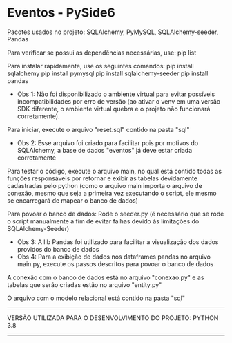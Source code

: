 # Eventos - PySide6

Pacotes usados no projeto:
SQLAlchemy, PyMySQL, SQLAlchemy-seeder, Pandas

Para verificar se possui as dependências necessárias, use:
pip list

Para instalar rapidamente, use os seguintes comandos:
pip install sqlalchemy
pip install pymysql 
pip install sqlalchemy-seeder
pip install pandas

- Obs 1: Não foi disponibilizado o ambiente virtual para evitar possíveis incompatibilidades por erro de versão (ao ativar o venv em uma versão SDK diferente, o ambiente virtual quebra e o projeto não funcionará corretamente).

Para iniciar, execute o arquivo "reset.sql" contido na pasta "sql"
- Obs 2: Esse arquivo foi criado para facilitar pois por motivos do SQLAlchemy, a base de dados "eventos" já deve estar criada corretamente

Para testar o código, execute o arquivo main, no qual está contido todas as funções responsáveis por retornar e exibir as tabelas devidamente cadastradas pelo python (como o arquivo main importa o arquivo de conexão, mesmo que seja a primeira vez executando o script, ele mesmo se encarregará de mapear o banco de dados)

Para povoar o banco de dados:
Rode o seeder.py (é necessário que se rode o script manualmente a fim de evitar falhas devido às limitações do SQLAlchemy-Seeder)

- Obs 3: A lib Pandas foi utilizado para facilitar a visualização dos dados providos do banco de dados
- Obs 4: Para a exibição de dados nos dataframes pandas no arquivo main.py, execute os passos descritos para povoar o banco de dados

A conexão com o banco de dados está no arquivo "conexao.py" e as tabelas que serão criadas estão no arquivo "entity.py"

O arquivo com o modelo relacional está contido na pasta "sql"




------------------------------------------------------------------------------------------------------------------------


VERSÃO UTILIZADA PARA O DESENVOLVIMENTO DO PROJETO: PYTHON 3.8


------------------------------------------------------------------------------------------------------------------------
